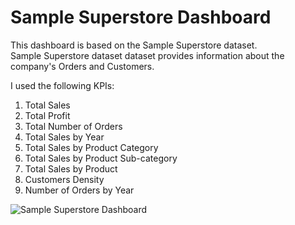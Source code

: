 # Sample Superstore Dashboard #

This dashboard is based on the Sample Superstore dataset.  
Sample Superstore dataset dataset provides information about the company's Orders and Customers.  

I used the following KPIs:
1. Total Sales
2. Total Profit
3. Total Number of Orders
4. Total Sales by Year
5. Total Sales by Product Category
6. Total Sales by Product Sub-category
7. Total Sales by Product
8. Customers Density
9. Number of Orders by Year
    
![Sample Superstore Dashboard](https://github.com/AfnanAbouElwafa/Tableau-Dashboards/assets/60342798/beb7d523-0678-475a-a841-e3e8315e8177)
